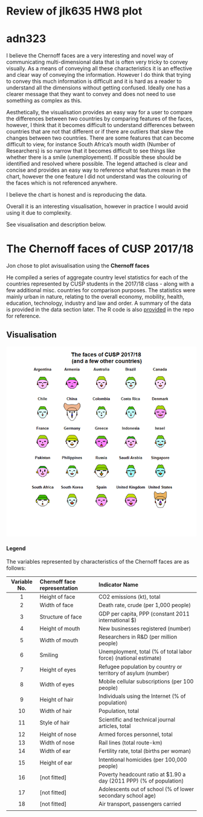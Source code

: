 # Review of jlk635 HW8 plot
# adn323

I believe the Chernoff faces are a very interesting and novel way of communicating multi-dimensional data that is often very tricky to convey visually. As a means of conveying all these characteristics it is an effective and clear way of conveying the information. However I do think that trying to convey this much information is difficult and it is hard as a reader to understand all the dimensions without getting confused. Ideally one has a clearer message that they want to convey and does not need to use something as complex as this. 

Aesthetically, the visualisation provides an easy way for a user to compare the differences between two countries by comparing features of the faces, however, I think that it becomes difficult to understand differences between countries that are not that different or if there are outliers that skew the changes between two countries. There are some features that can become difficult to view, for instance South Africa’s mouth width (Number of Researchers) is so narrow that it becomes difficult to see things like whether there is a smile (unemployement). If possible these should be identified and resolved where possible. The legend attached is clear and concise and provides an easy way to reference what features mean in the chart, however the one feature I did not understand was the colouring of the faces which is not referenced anywhere.

I believe the chart is honest and is reproducing the data.

Overall it is an interesting visualisation, however in practice I would avoid using it due to complexity.

See visualisation and description below.

# The Chernoff faces of CUSP 2017/18

Jon chose to plot avisualisation using the **Chernoff faces**

He compiled a series of aggregate country level statistics for each of the countries represented by CUSP students in the 2017/18 class - along with a few additional misc. countries for comparison purposes. The statistics were mainly urban in nature, relating to the overall economy, mobility, health, education, technology, industry and law and order. A summary of the data is provided in the data section later. The R code is also [provided](https://raw.githubusercontent.com/jkastelan/PUI2017_jlk635/master/HW8_jlk635/HW8_jlk635_Code_for_Chernoff_faces_in_R.txt) in the repo for reference.


## Visualisation
<kbd>![alt text](https://github.com/andrewnell/PUI2017_jlk635/raw/master/HW8_jlk635/HW8_jlk635_Chernoff_faces_in_R.png)</kbd>


#### Legend
The variables represented by characteristics of the Chernoff faces are as follows:


|**Variable No.** |**Chernoff face representation** |**Indicator Name** |
|:----------:|:----------|:------------|
1 |Height of face   |CO2 emissions (kt), total |
2 |Width of face   |Death rate, crude (per 1,000 people) |
3 |Structure of face |GDP per capita, PPP (constant 2011 international $) |
4 |Height of mouth  |New businesses registered (number) |
5 |Width of mouth   |Researchers in R&D (per million people) |
6 |Smiling     |Unemployment, total (% of total labor force) (national estimate) |
7 |Height of eyes    |Refugee population by country or territory of asylum (number) |
8 |Width of eyes    |Mobile cellular subscriptions (per 100 people) |
9 |Height of hair   |Individuals using the Internet (% of population) |
10 |Width of hair  |Population, total |
11 |Style of hair   |Scientific and technical journal articles, total |
12 |Height of nose   |Armed forces personnel, total |
13 |Width of nose  |Rail lines (total route-km) |
14 |Width of ear   |Fertility rate, total (births per woman) |
15 |Height of ear   |Intentional homicides (per 100,000 people) |
16 |[not fitted] |Poverty headcount ratio at $1.90 a day (2011 PPP) (% of population) |
17 |[not fitted] |Adolescents out of school (% of lower secondary school age) |
18 |[not fitted] |Air transport, passengers carried |
|||
